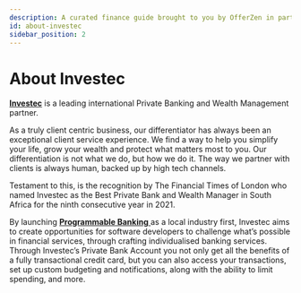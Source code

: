 ```yaml
---
description: A curated finance guide brought to you by OfferZen in partnership with Investec.
id: about-investec
sidebar_position: 2
---
```


# About Investec

[**Investec**](https://www.investec.com/en\_za.html) is a leading international Private Banking and Wealth Management partner.

As a truly client centric business, our differentiator has always been an exceptional client service experience. We find a way to help you simplify your life, grow your wealth and protect what matters most to you. Our differentiation is not what we do, but how we do it. The way we partner with clients is always human, backed up by high tech channels. 

Testament to this, is the recognition by The Financial Times of London who named Investec as the Best Private Bank and Wealth Manager in South Africa for the ninth consecutive year in 2021.  


By launching [**Programmable Banking** ](https://www.investec.com/en\_za/banking/programmable-banking.html) as a local industry first, Investec aims to create opportunities for software developers to challenge what’s possible in financial services, through crafting individualised banking services. Through Investec’s Private Bank Account you not only get all the benefits of a fully transactional credit card, but you can also access your transactions, set up custom budgeting and notifications, along with the ability to limit spending, and more.
